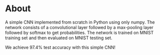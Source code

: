 # About
A simple CNN implemented from scratch in Python using only numpy. The network consists of a convolutional layer followed by a max-pooling layer followed by softmax to get probabilities. The network is trained on MNIST training set and then evaluated on MNIST testing set.

We achieve 97.4% test accuracy with this simple CNN!

